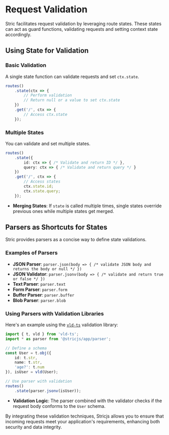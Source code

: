 # Request Validation
Stric facilitates request validation by leveraging route states. These states can act as guard functions, validating requests and setting context state accordingly.

## Using State for Validation

### Basic Validation
A single state function can validate requests and set `ctx.state`.
```ts
routes()
    .state(ctx => {
        // Perform validation
        // Return null or a value to set ctx.state
    })
    .get('/', ctx => {
        // Access ctx.state
    });
```

### Multiple States
You can validate and set multiple states.
```ts
routes()
    .state({
        id: ctx => { /* Validate and return ID */ },
        query: ctx => { /* Validate and return query */ }
    })
    .get('/', ctx => {
        // Access states
        ctx.state.id;
        ctx.state.query;
    });
```

- **Merging States**: If `state` is called multiple times, single states override previous ones while multiple states get merged.

## Parsers as Shortcuts for States
Stric provides parsers as a concise way to define state validations.

### Examples of Parsers
- **JSON Parser**: `parser.json(body => { /* validate JSON body and returns the body or null */ })`
- **JSON Validator**: `parser.jsonv(body => { /* validate and return true or false */ })`
- **Text Parser**: `parser.text`
- **Form Parser**: `parser.form`
- **Buffer Parser**: `parser.buffer`
- **Blob Parser**: `parser.blob`

### Using Parsers with Validation Libraries
Here's an example using the [`vld-ts`](//npmjs.com/package/vld-ts) validation library:

```ts
import { t, vld } from 'vld-ts';
import * as parser from '@stricjs/app/parser';

// Define a schema
const User = t.obj({
    id: t.str,
    name: t.str,
    'age?': t.num
}), isUser = vld(User);

// Use parser with validation
routes()
    .state(parser.jsonv(isUser));
```

- **Validation Logic**: The parser combined with the validator checks if the request body conforms to the `User` schema.

By integrating these validation techniques, Stricjs allows you to ensure that incoming requests meet your application's requirements, enhancing both security and data integrity.
